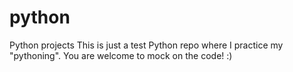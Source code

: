 # python
Python projects 
This is just a test Python repo where I practice my "pythoning". 
You are welcome to mock on the code! :)
